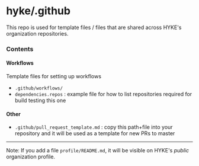 # hyke/.github

This repo is used for template files / files that are shared across HYKE's organization repositories.

### Contents

#### Workflows

Template files for setting up workflows

- `.github/workflows/`
- `dependencies.repos` : example file for how to list repositories required for build testing this one

#### Other

- `.github/pull_request_template.md` : copy this path+file into your repository and it will be used as a template for new PRs to master


---

Note:  If you add a file `profile/README.md`, it will be visible on HYKE's *public* organization profile.
